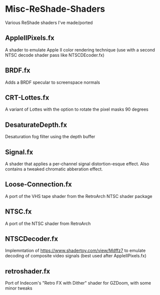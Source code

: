 # Misc-ReShade-Shaders
Various ReShade shaders I've made/ported

## AppleIIPixels.fx

A shader to emulate Apple II color rendering technique (use with a second NTSC decode shader pass like NTSCDEcoder.fx)

## BRDF.fx

Adds a BRDF specular to screenspace normals

## CRT-Lottes.fx

A variant of Lottes with the option to rotate the pixel masks 90 degrees

## DesaturateDepth.fx

Desaturation fog filter using the depth buffer

## Signal.fx

A shader that applies a per-channel signal distortion-esque effect. Also contains a tweaked chromatic abberation effect.

## Loose-Connection.fx

A port of the VHS tape shader from the RetroArch NTSC shader package

## NTSC.fx

A port of the NTSC shader from RetroArch

## NTSCDecoder.fx

Implemntation of https://www.shadertoy.com/view/Mdffz7 to emulate decoding of composite video signals (best used after AppleIIPixels.fx)

## retroshader.fx

Port of Indecom's "Retro FX with Dither" shader for GZDoom, with some minor tweaks
